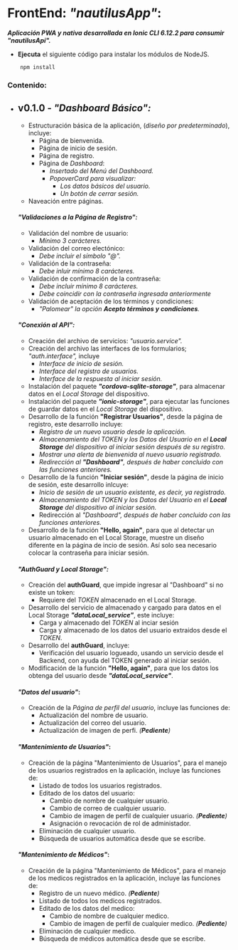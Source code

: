 # **FrontEnd: _"nautilusApp"_:**

**_Aplicación PWA y nativa desarrollada en Ionic CLI 6.12.2 para consumir "nautilusApi"._**

* **Ejecuta** el siguiente código para instalar los módulos de NodeJS.
```
    npm install
```

### Contenido:

* ## **v0.1.0 - _"Dashboard Básico":_**
    * Estructuración básica de la aplicación, (_diseño por predeterminado_), incluye:
        * Página de bienvenida.
        * Página de inicio de sesión.
        * Página de registro.
        * Página de *Dashboard*:
            * _Insertado del Menú del Dashboard._
            * _PopoverCard para visualizar:_ 
                * _Los datos básicos del usuario._
                * _Un botón de cerrar sesión._
    * Naveación entre páginas.

    #### _"Validaciones a la Página de Registro":_

    * Validación del nombre de usuario:
        * _Mínimo 3 carácteres._
    * Validación del correo electónico:
        * _Debe incluir el símbolo "@"._
    * Validación de la contraseña:
        * _Debe inluir mínimo 8 carácteres._
    * Validación de confirmación de la contraseña:
        * _Debe incluir mínimo 8 carácteres._
        * _Debe coincidir con la contraseña ingresada anteriormente_
    * Validación de aceptación de los términos y condiciones:
        * _"Palomear" la opción **Acepto términos y condiciones**._

    #### _"Conexión al API":_
    
    * Creación del archivo de servicios: _"usuario.service"._
    * Creación del archivo las interfaces de los formularios; _"auth.interface",_ incluye
        * _Interface de inicio de sesión._
        * _Interface del registro de usuarios._
        * _Interface de la respuesta al iniciar sesión._
    * Instalación del paquete _**"cordova-sqlite-storage"**_, para almacenar datos en el _Local Storage_ del dispositivo.
    * Instalación del paquete _**"ionic-storage"**_, para ejecutar las funciones de guardar datos en el _Local Storage_ del dispositivo. 
    * Desarrollo de la función **"Registrar Usuarios"**, desde la página de registro, este desarrollo incluye:
        * _Registro de un nuevo usuario desde la aplicación._
        * _Almacenamiento del TOKEN y los Datos del Usuario en el **Local Storage** del dispositivo al iniciar sesión después de su registro._
        * _Mostrar una alerta de bienvenida al nuevo usuario registrado._
        * _Redirección al **"Dashboard"**, después de haber concluido con las funciones anteriores._
    * Desarrollo de la función **"Iniciar sesión"**, desde la página de inicio de sesión, este desarrollo inlcuye:
        * _Inicio de sesión de un usuario existente, es decir, ya registrado._
        * _Almacenamiento del TOKEN y los Datos del Usuario en el **Local Storage** del dispositivo al iniciar sesión._
        * Redirección al _"Dashboard", después de haber concluido con las funciones anteriores._
    * Desarrollo de la función **"Hello, again"**, para que al detectar un usuario almacenado en el Local Storage, muestre un diseño diferente en la página de incio de sesión. Así solo sea necesario colocar la contraseña para iniciar sesión.
    
    #### _"AuthGuard y Local Storage":_
    
    * Creación del **authGuard**, que impide ingresar al "Dashboard" si no existe un token:
        * Requiere del _TOKEN_ almacenado en el Local Storage.
    * Desarrollo del servicio de almacenado y cargado para datos en el Local Storage _**"dataLocal_service"**_, este incluye:
        * Carga y almacenado del _TOKEN_ al inciar sesión
        * Carga y almacenado de los datos del usuario extraidos desde el _TOKEN_.
    * Desarrollo del **authGuard**, incluye:
        * Verificación del usuario logueado, usando un servicio desde el Backend, con ayuda del TOKEN generado al iniciar sesión.
    * Modificación de la función **"Hello, again"**, para que los datos los obtenga del usuario desde _**"dataLocal_service"**_.
    
    #### _"Datos del usuario"_:
    
    * Creación de la _Página de perfil del usuario_, incluye las funciones de:
        * Actualización del nombre de usuario.
        * Actualización del correo del usuario.
        * Actualización de imagen de perfi. _(**Pediente**)_
    
    #### _"Mantenimiento de Usuarios"_:
    * Creación de la página "Mantenimiento de Usuarios", para el manejo de los usuarios registrados en la aplicación, incluye las funciones de:
        * Listado de todos los usuarios registrados.
        * Editado de los datos del usuario:
            * Cambio de nombre de cualquier usuario.
            * Cambio de correo de cualquier usuario.
            * Cambio de imagen de perfil de cualquier usuario. _(**Pediente**)_
            * Asignación o revocación de rol de administador.
        * Eliminación de cualquier usuario.
        * Búsqueda de usuarios automática desde que se escribe.
        
    #### _"Mantenimiento de Médicos"_:
    * Creación de la página "Mantenimiento de Médicos", para el manejo de los medicos registrados en la aplicación, incluye las funciones de:
        * Registro de un nuevo médico. _(**Pediente**)_
        * Listado de todos los medicos registrados.
        * Editado de los datos del medico:
            * Cambio de nombre de cualquier medico.
            * Cambio de imagen de perfil de cualquier medico. _(**Pediente**)_
        * Eliminación de cualquier medico.
        * Búsqueda de médicos automática desde que se escribe.